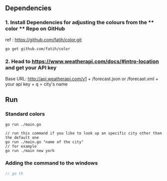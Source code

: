 
## Dependencies 
### 1. Install Dependencies for adjusting the colours from the  ** color ** Repo on GitHub

ref : https://github.com/fatih/color.git 

```bash
go get github.com/fatih/color
```
### 2. Head to https://www.weatherapi.com/docs/#intro-location and get your API key
Base URL: http://api.weatherapi.com/v1  +  	/forecast.json or /forecast.xml + your api key + q = city's name


## Run

### Standard colors

```Print the cli app
go run ./main.go

// run this command if you like to look up an specific city other than the default one
go run ./main.go "name of the city"
// for example
go run ./main new york

```

### Adding the command to the windows

```go
// go th

